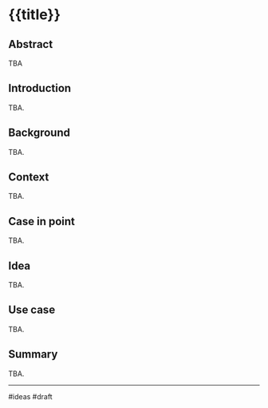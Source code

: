 # {{title}}

## Abstract

TBA

## Introduction

TBA.

## Background

TBA.

## Context

TBA.

## Case in point

TBA.

## Idea

TBA.

## Use case

TBA.

## Summary

TBA.

---
#ideas #draft
